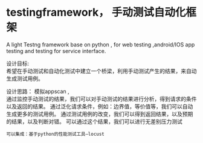 # testingframework， 手动测试自动化框架
A light Testng framework  base on python , for web testing ,android/IOS app testing and testing for service interface.  


设计目标:   
    希望在手动测试和自动化测试中建立一个桥梁，利用手动测试产生的结果，来自动生成测试用例。
 
设计思路：
    模拟appscan ,      
        通过监控手动测试的结果，我们可以对手动测试的结果进行分析，得到请求的条件以及返回的结果。
        通过泛化请求条件，例如：边界值，等价值等，我们可以自动生成更多的测试用例。
        通过测试用例的改变，我们可以得到返回结果，以及预期的结果，以及判断对错。
        可以通过这个结果，我们可以进行无差别压力测试

    可以集成：基于python的性能测试工具–locust





    
    
